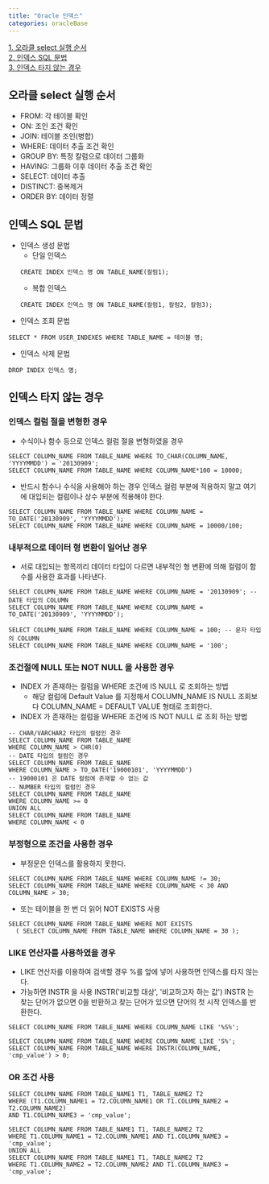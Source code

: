 ```yaml
---
title: "Oracle 인덱스"
categories: oracleBase
---
```


[1. 오라클 select 실행 순서](#오라클-select-실행-순서)    
[2. 인덱스 SQL 문법](#인덱스-SQL-문법)  
[3. 인덱스 타지 않는 경우](#인덱스-타지-않는-경우)   


## 오라클 select 실행 순서
+ FROM: 각 테이블 확인
+ ON: 조인 조건 확인
+ JOIN: 테이블 조인(병합)
+ WHERE: 데이터 추출 조건 확인
+ GROUP BY: 특정 칼럼으로 데이터 그룹화
+ HAVING: 그룹화 이후 데이터 추출 조건 확인
+ SELECT: 데이터 추출
+ DISTINCT: 중복제거
+ ORDER BY: 데이터 정렬

## 인덱스 SQL 문법
+ 인덱스 생성 문법
    + 단일 인덱스
    ```oracle
    CREATE INDEX 인덱스 명 ON TABLE_NAME(칼럼1);
    ```
    + 복합 인덱스
    ```oracle
    CREATE INDEX 인덱스 명 ON TABLE_NAME(칼럼1, 칼럼2, 칼럼3);
    ```
+ 인덱스 조회 문법
```oracle
SELECT * FROM USER_INDEXES WHERE TABLE_NAME = 테이블 명;
```

+ 인덱스 삭제 문법
```oracle
DROP INDEX 인덱스 명;
```

## 인덱스 타지 않는 경우
### 인덱스 컬럼 절을 변형한 경우
+ 수식이나 함수 등으로 인덱스 컬럼 절을 변형하였을 경우

```oracle
SELECT COLUMN_NAME FROM TABLE_NAME WHERE TO_CHAR(COLUMN_NAME, 'YYYYMMDD') = '20130909';
SELECT COLUMN_NAME FROM TABLE_NAME WHERE COLUMN_NAME*100 = 10000; 
```
+ 반드시 함수나 수식을 사용해야 하는 경우 인덱스 컬럼 부분에 적용하지 말고
여기에 대입되는 컬럼이나 상수 부분에 적용해야 한다.

```oracle
SELECT COLUMN_NAME FROM TABLE_NAME WHERE COLUMN_NAME = TO_DATE('20130909', 'YYYYMMDD');
SELECT COLUMN_NAME FROM TABLE_NAME WHERE COLUMN_NAME = 10000/100;  
```

### 내부적으로 데이터 형 변환이 일어난 경우
+ 서로 대입되는 항목끼리 데이터 타입이 다르면 내부적인 형 변환에 의해 컬럼이 함수를 사용한 효과를 나타낸다.

```oracle
SELECT COLUMN_NAME FROM TABLE_NAME WHERE COLUMN_NAME = '20130909'; -- DATE 타입의 COLUMN
SELECT COLUMN_NAME FROM TABLE_NAME WHERE COLUMN_NAME = TO_DATE('20130909', 'YYYYMMDD');

SELECT COLUMN_NAME FROM TABLE_NAME WHERE COLUMN_NAME = 100; -- 문자 타입의 COLUMN
SELECT COLUMN_NAME FROM TABLE_NAME WHERE COLUMN_NAME = '100';
```

### 조건절에 NULL 또는 NOT NULL 을 사용한 경우
+ INDEX 가 존재하는 컬럼을 WHERE 조건에 IS NULL 로 조회하는 방법
  + 해당 컬럼에 Default Value 를 지정해서 
  COLUMN_NAME IS NULL 조회보다 COLUMN_NAME = DEFAULT VALUE 형태로 조회한다.
+ INDEX 가 존재하는 컬럼을 WHERE 조건에 IS NOT NULL 로 조회 하는 방법

```oracle
-- CHAR/VARCHAR2 타입의 컬럼인 경우
SELECT COLUMN_NAME FROM TABLE_NAME
WHERE COLUMN_NAME > CHR(0)
-- DATE 타입의 컬럼인 경우
SELECT COLUMN_NAME FROM TABLE_NAME
WHERE COLUMN_NAME > TO_DATE('19000101', 'YYYYMMDD')
-- 19000101 은 DATE 컬럼에 존재할 수 없는 값
-- NUMBER 타입의 컬럼인 경우
SELECT COLUMN_NAME FROM TABLE_NAME
WHERE COLUMN_NAME >= 0
UNION ALL
SELECT COLUMN_NAME FROM TABLE_NAME
WHERE COLUMN_NAME < 0
```

### 부정형으로 조건을 사용한 경우
+ 부정문은 인덱스를 활용하지 못한다.
```oracle
SELECT COLUMN_NAME FROM TABLE_NAME WHERE COLUMN_NAME != 30;
SELECT COLUMN_NAME FROM TABLE_NAME WHERE COLUMN_NAME < 30 AND COLUMN_NAME > 30;
```
+ 또는 테이블을 한 번 더 읽어 NOT EXISTS 사용
```oracle
SELECT COLUMN_NAME FROM TABLE_NAME WHERE NOT EXISTS
  ( SELECT COLUMN_NAME FROM TABLE_NAME WHERE COLUMN_NAME = 30 ); 
```

### LIKE 연산자를 사용하였을 경우
+ LIKE 연산자를 이용하여 검색할 경우 %를 앞에 넣어 사용하면 인덱스를 타지 않는다.
+ 가능하면 INSTR 을 사용 INSTR('비교할 대상', '비교하고자 하는 값')
INSTR 는 찾는 단어가 없으면 0을 반환하고 찾는 단어가 있으면 단어의 첫 시작 인덱스를 반환한다.

```oracle
SELECT COLUMN_NAME FROM TABLE_NAME WHERE COLUMN_NAME LIKE '%S%';

SELECT COLUMN_NAME FROM TABLE_NAME WHERE COLUMN_NAME LIKE 'S%';
SELECT COLUMN_NAME FROM TABLE_NAME WHERE INSTR(COLUMN_NAME, 'cmp_value') > 0; 
```

### OR 조건 사용

```oracle
SELECT COLUMN_NAME FROM TABLE_NAME1 T1, TABLE_NAME2 T2
WHERE (T1.COLUMN_NAME1 = T2.COLUMN_NAME1 OR T1.COLUMN_NAME2 = T2.COLUMN_NAME2)
AND T1.COLUMN_NAME3 = 'cmp_value';

SELECT COLUMN_NAME FROM TABLE_NAME1 T1, TABLE_NAME2 T2
WHERE T1.COLUMN_NAME1 = T2.COLUMN_NAME1 AND T1.COLUMN_NAME3 = 'cmp_value';
UNION ALL
SELECT COLUMN_NAME FROM TABLE_NAME1 T1, TABLE_NAME2 T2
WHERE T1.COLUMN_NAME2 = T2.COLUMN_NAME2 AND T1.COLUMN_NAME3 = 'cmp_value';
```